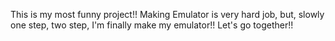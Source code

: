 This is my most funny project!!
Making Emulator is very hard job, but, slowly one step, two step, I'm finally make my emulator!!
Let's go together!!
